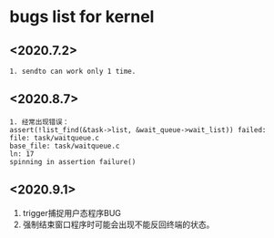 # bugs list for kernel 

## <2020.7.2>
```
1. sendto can work only 1 time.

```
## <2020.8.7>
```
1. 经常出现错误：
assert(!list_find(&task->list, &wait_queue->wait_list)) failed:
file: task/waitqueue.c
base_file: task/waitqueue.c
ln: 17
spinning in assertion failure()

```

## <2020.9.1>
1. trigger捕捉用户态程序BUG
2. 强制结束窗口程序时可能会出现不能反回终端的状态。
